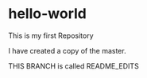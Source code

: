 # hello-world
This is my first Repository

I have created a copy of the master.

THIS BRANCH is called README_EDITS
